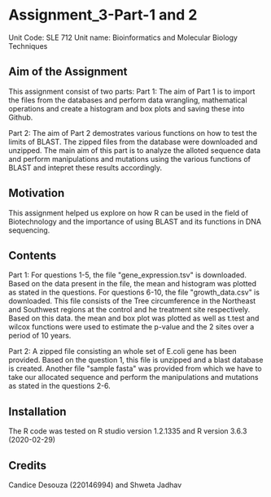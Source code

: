 # Assignment_3-Part-1 and 2
Unit Code: SLE 712
Unit name: Bioinformatics and Molecular Biology Techniques 

## Aim of the Assignment
This assignment consist of two parts:
Part 1: The aim of Part 1 is to import the files from the databases and perform data wrangling, mathematical operations and create a histogram and box plots and saving these into Github.

Part 2: The aim of Part 2 demostrates various functions on how to test the limits of BLAST. The zipped files from the database were downloaded and unzipped. The main aim of this part is to analyze the alloted sequence data and perform manipulations and mutations using the various functions of BLAST and intepret these results accordingly.

## Motivation
This assignment helped us explore on how R can be used in the field of Biotechnology and the importance of using BLAST and its functions in DNA sequencing.

## Contents 
Part 1: For questions 1-5, the file "gene_expression.tsv" is downloaded. Based on the data present in the file, the mean and histogram was plotted as stated in the questions. For questions 6-10, the file "growth_data.csv" is downloaded. This file consists of the Tree circumference in the Northeast and Southwest regions at the control and he treatment site respectively. Based on this data. the mean and box plot was plotted as well as t.test and wilcox functions were used to estimate the p-value and the 2 sites over a period of 10 years.

Part 2: A zipped file consisting an whole set of E.coli gene has been provided. Based on the question 1, this file is unzipped and a blast database is created. Another file "sample fasta" was provided from which we have to take our allocated sequence and perform the manipulations and mutations as stated in the questions 2-6.

## Installation 
The R code was tested on R studio version 1.2.1335 and R version 3.6.3 (2020-02-29)

## Credits 
Candice Desouza (220146994) and Shweta Jadhav


